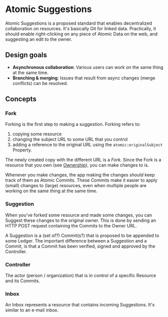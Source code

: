 # Atomic Suggestions

Atomic Suggestions is a proposed standard that enables decentralized collaboration on resources.
It's basically Git for linked data.
Practically, it should enable right-clicking on any piece of Atomic Data on the web, and suggesting an edit to the owner.

## Design goals

- **Asynchronous collaboration**: Various users can work on the same thing at the same time.
- **Branching & merging**: Issues that result from async changes (merge conflicts) can be resolved.

## Concepts

### Fork

Forking is the first step to making a suggestion.
Forking refers to:

1. copying some resource
1. changing the subject URL to some URL that you control
1. adding a reference to the original URL using the `atomic:originalSubject` Property.

The newly created copy with the different URL is a _Fork_.
Since the Fork is a resource that you own (see [Ownership](ownership.md)), you can make changes to is.

Whenever you make changes, the app making the changes _should_ keep track of them as Atomic Commits.
These Commits make it easier to apply (small) changes to (large) resources, even when multiple people are working on the same thing at the same time.

### Suggestion

When you've forked some resource and made some changes, you can Suggest these changes to the original owner.
This is done by sending an HTTP POST request containing the Commits to the Owner URL.

A Suggestion is a (set of?) Commit(s?) that is proposed to be appended to some Ledger.
The important difference between a Suggestion and a Commit, is that a Commit has been verified, signed and approved by the Controller.

### Controller

The actor (person / organization) that is in control of a specific Resource and its Commits.

### Inbox

An Inbox represents a resource that contains incoming Suggestions.
It's similar to an e-mail inbox.
